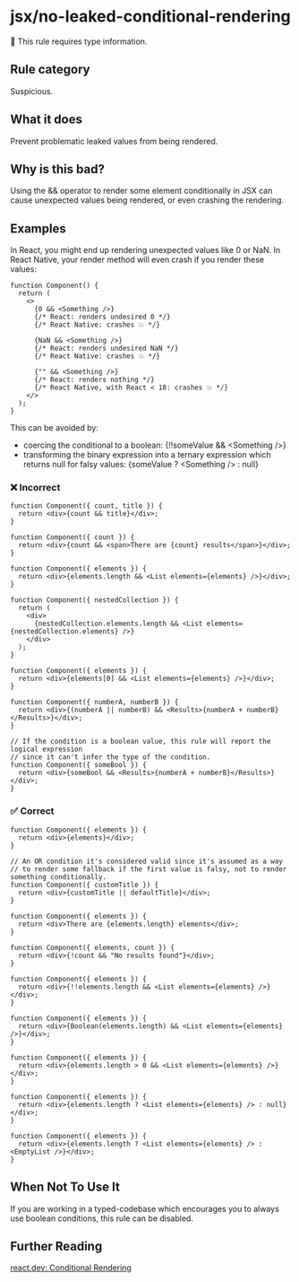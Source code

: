 # jsx/no-leaked-conditional-rendering

💭 This rule requires type information.

<!-- end auto-generated rule header -->

## Rule category

Suspicious.

## What it does

Prevent problematic leaked values from being rendered.

## Why is this bad?

Using the && operator to render some element conditionally in JSX can cause unexpected values being rendered, or even crashing the rendering.

## Examples

In React, you might end up rendering unexpected values like 0 or NaN. In React Native, your render method will even crash if you render these values:

```tsx
function Component() {
  return (
    <>
      {0 && <Something />}
      {/* React: renders undesired 0 */}
      {/* React Native: crashes 💥 */}

      {NaN && <Something />}
      {/* React: renders undesired NaN */}
      {/* React Native: crashes 💥 */}

      {"" && <Something />}
      {/* React: renders nothing */}
      {/* React Native, with React < 18: crashes 💥 */}
    </>
  );
}
```

This can be avoided by:

- coercing the conditional to a boolean: {!!someValue && \<Something />}
- transforming the binary expression into a ternary expression which returns null for falsy values: {someValue ? \<Something /> : null}

### ❌ Incorrect

```tsx
function Component({ count, title }) {
  return <div>{count && title}</div>;
}
```

```tsx
function Component({ count }) {
  return <div>{count && <span>There are {count} results</span>}</div>;
}
```

```tsx
function Component({ elements }) {
  return <div>{elements.length && <List elements={elements} />}</div>;
}
```

```tsx
function Component({ nestedCollection }) {
  return (
    <div>
      {nestedCollection.elements.length && <List elements={nestedCollection.elements} />}
    </div>
  );
}
```

```tsx
function Component({ elements }) {
  return <div>{elements[0] && <List elements={elements} />}</div>;
}
```

```tsx
function Component({ numberA, numberB }) {
  return <div>{(numberA || numberB) && <Results>{numberA + numberB}</Results>}</div>;
}
```

```tsx
// If the condition is a boolean value, this rule will report the logical expression
// since it can't infer the type of the condition.
function Component({ someBool }) {
  return <div>{someBool && <Results>{numberA + numberB}</Results>}</div>;
}
```

### ✅ Correct

```tsx
function Component({ elements }) {
  return <div>{elements}</div>;
}
```

```tsx
// An OR condition it's considered valid since it's assumed as a way
// to render some fallback if the first value is falsy, not to render something conditionally.
function Component({ customTitle }) {
  return <div>{customTitle || defaultTitle}</div>;
}
```

```tsx
function Component({ elements }) {
  return <div>There are {elements.length} elements</div>;
}
```

```tsx
function Component({ elements, count }) {
  return <div>{!count && "No results found"}</div>;
}
```

```tsx
function Component({ elements }) {
  return <div>{!!elements.length && <List elements={elements} />}</div>;
}
```

```tsx
function Component({ elements }) {
  return <div>{Boolean(elements.length) && <List elements={elements} />}</div>;
}
```

```tsx
function Component({ elements }) {
  return <div>{elements.length > 0 && <List elements={elements} />}</div>;
}
```

```tsx
function Component({ elements }) {
  return <div>{elements.length ? <List elements={elements} /> : null}</div>;
}
```

```tsx
function Component({ elements }) {
  return <div>{elements.length ? <List elements={elements} /> : <EmptyList />}</div>;
}
```

## When Not To Use It

If you are working in a typed-codebase which encourages you to always use boolean conditions, this rule can be disabled.

## Further Reading

[react.dev: Conditional Rendering](https://react.dev/learn/conditional-rendering)
